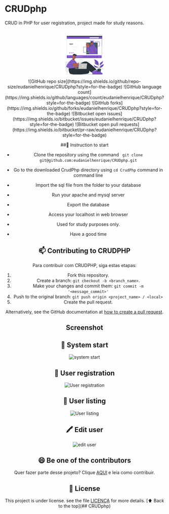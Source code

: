 # CRUDphp
 CRUD in PHP for user registration, project made for study reasons.
 
 <center><img src="/assets/img/illustrations/Online%20page-cuate.svg" style="width: 30%!important;" alt="User registration"></center>
 <center>
![GitHub repo size](https://img.shields.io/github/repo-size/eudanielhenrique/CRUDphp?style=for-the-badge)
![GitHub language count](https://img.shields.io/github/languages/count/eudanielhenrique/CRUDphp?style=for-the-badge)
![GitHub forks](https://img.shields.io/github/forks/eudanielhenrique/CRUDphp?style=for-the-badge)
![Bitbucket open issues](https://img.shields.io/bitbucket/issues/eudanielhenrique/CRUDphp?style=for-the-badge)
![Bitbucket open pull requests](https://img.shields.io/bitbucket/pr-raw/eudanielhenrique/CRUDphp?style=for-the-badge)

##🚀 Instruction to start
- Clone the repository using the command ``` git clone git@github.com:eudanielhenrique/CRUDphp.git```
- Go to the downloaded CrudPhp directory using ```cd CrudPhp``` command in command line
- Import the sql file from the folder to your database

- Run your apache and mysql server
- Export the database
- Access your localhost in web browser
- Used for study purposes only.
- Have a good time

## 📫 Contributing to CRUDPHP
<!---Se o seu README for longo ou se você tiver algum processo ou etapas específicas que deseja que os contribuidores sigam, considere a criação de um arquivo CONTRIBUTING.md separado--->
Para contribuir com CRUDPHP, siga estas etapas:

1. Fork this repository.
2. Create a branch: `git checkout -b <branch_name>`.
3. Make your changes and commit them: `git commit -m '<message_commit>'`
4. Push to the original branch: `git push origin <project_name> / <local>`
5. Create the pull request.

Alternatively, see the GitHub documentation at [how to create a pull request](https://help.github.com/en/github/collaborating-with-issues-and-pull-requests/creating-a-pull-request ).


## Screenshot

## 🚀 System start
<img src="https://i.imgur.com/AcIzQAZ.png" alt="system start">

## 👥 User registration
<img src="https://i.imgur.com/eUMQgqB.png" alt="User registration">

## 📃 User listing
<img src="https://i.imgur.com/qQCvocE.png" alt="User listing">

## 🖍  Edit user
<img src="https://i.imgur.com/qQCvocE.png" alt="edit user">


## 😄 Be one of the contributors<br>

Quer fazer parte desse projeto? Clique [AQUI](CONTRIBUTING.md) e leia como contribuir.

## 📝 License

This project is under license. see the file [LICENÇA](LICENSE.md) for more details.
[⬆ Back to the top](## CRUDphp)<br>
